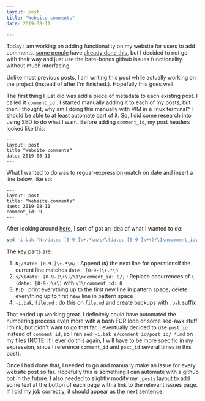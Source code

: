 ```yaml
---
layout: post
title: "Website comments"
date: 2019-08-11

---
```


Today I am working on adding functionality on my website for users to add comments. [some people](https://github.com/apps/utterances) have [already done this](https://artsy.github.io/blog/2017/07/15/Comments-are-on/), but I decided to not go with their way and just use the bare-bones github issues functionality without much interfacing. 

Unlike most previous posts, I am writing this post while actually working on the project (instead of after I'm finished.). Hopefully this goes well.

The first thing I just did was add a piece of metadata to each existing post. I called it `comment_id` . I started manually adding it to each of my posts, but then I thought, why am I doing this manually with VIM in a linux terminal? I should be able to at least automate part of it. So, I did some research into using SED to do what I want. Before adding `comment_id`, my post headers looked like this:

```
---
layout: post
title "Website comments"
date: 2019-08-11
---
```

What I wanted to do was to reguar-expression-match on date and insert a line below, like so:

```
---                   
layout: post
title: "Website comments"
daet: 2019-08-11
comment_id: 9
---
```

After looking around [here](https://stackoverflow.com/questions/4510813/sed-regular-expression-over-multiple-lines), I sort of got an idea of what I wanted to do:


```sed
sed -i.bak 'N;/date: [0-9-]\+.*\n/s/\(date: [0-9-]\+\)/\1\ncomment_id: 8/;P;D' file.md
```

The key parts are:

1. `N;/date: [0-9-]\+.*\n/` : Append (`N`) the next line for operationsif the current line matches `date: [0-9-]\+.*\n`
1. `s/\(date: [0-9-]\+\)/\1\ncomment_id: 8/;` : Replace occurrences of `\(date: [0-9-]\+\)` with `\1\ncomment_id: 8` 
1. `P;D` : print everything up to the first new line in pattern space; delete everything up to first new line in pattern space
1. `-i.bak`, `file.md` : do this on `file.md` and create backups with `.bak` suffix 

That ended up working great. I definitely could have automated the numbering process even more with a bash FOR loop or some sed-awk stuff I think, but didn't want to go that far.  I eventually decided to use `post_id` instead of `comment_id`, so I ran `sed -i.bak s/comment_id/post_id/ *.md` on my files (NOTE: If I ever do this again, I will have to be more specific in my expression, since I reference `comment_id` and `post_id` several times in this post).

Once I had done that, I needed to go and manually make an issue for every website post so far. Hopefully this is something I can automate with a github bot in the future. I also needed to slightly modify my `_posts` layout to add some text at the botton of each page with a link to the relevant issues page. If I did my job correctly, it should appear as the next sentence.


